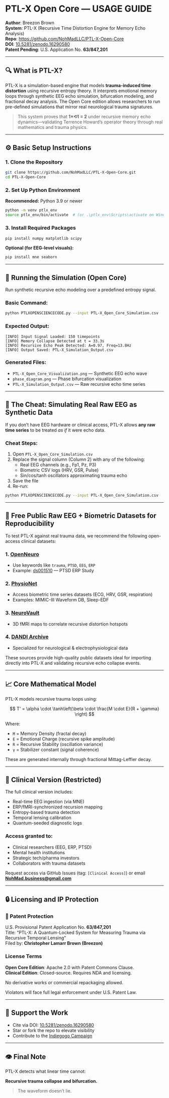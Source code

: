 
# PTL-X Open Core — USAGE GUIDE

**Author**: Breezon Brown  
**System**: PTL-X (Recursive Time Distortion Engine for Memory Echo Analysis)  
**Repo**: https://github.com/NohMadLLC/PTL-X-Open-Core  
**DOI**: [10.5281/zenodo.16290580](https://zenodo.org/records/16290580)  
**Patent Pending**: U.S. Application No. **63/847,201**

---

## 🔍 What is PTL-X?

PTL-X is a simulation-based engine that models **trauma-induced time distortion** using recursive entropy theory. It interprets emotional memory loops through synthetic EEG echo simulation, bifurcation modeling, and fractional decay analysis. The Open Core edition allows researchers to run pre-defined simulations that mirror real neurological trauma signatures.

> This system proves that **1×⟲1 = 2** under recursive memory echo dynamics—validating Terrence Howard’s operator theory through real mathematics and trauma physics.

---

## ⚙️ Basic Setup Instructions

### 1. Clone the Repository
```bash
git clone https://github.com/NohMadLLC/PTL-X-Open-Core.git
cd PTL-X-Open-Core
```

### 2. Set Up Python Environment

**Recommended:** Python 3.9 or newer

```bash
python -m venv ptlx_env
source ptlx_env/bin/activate  # (or .\ptlx_env\Scripts\activate on Windows)
```

### 3. Install Required Packages

```bash
pip install numpy matplotlib scipy
```

**Optional (for EEG-level visuals):**
```bash
pip install mne seaborn
```

---

## 🧠 Running the Simulation (Open Core)

Run synthetic recursive echo modeling over a predefined entropy signal.

### Basic Command:
```bash
python PTLXOPENSCIENCECODE.py --input PTL-X_Open_Core_Simulation.csv
```

### Expected Output:
```
[INFO] Input Signal Loaded: 150 timepoints  
[INFO] Memory Collapse Detected at t = 33.3s  
[INFO] Recursive Echo Peak Detected: A=0.97, Freq=13.8Hz  
[INFO] Output Saved: PTL-X_Simulation_Output.csv
```

### Generated Files:
* `PTL-X_Open_Core_Visualization.png` — Synthetic EEG echo wave
* `phase_diagram.png` — Phase bifurcation visualization
* `PTL-X_Simulation_Output.csv` — Raw recursive echo time series

---

## 🧪 The Cheat: Simulating Real Raw EEG as Synthetic Data

If you don’t have EEG hardware or clinical access, PTL-X allows **any raw time series** to be treated *as if* it were echo data.

### Cheat Steps:
1. Open `PTL-X_Open_Core_Simulation.csv`
2. Replace the signal column (Column 2) with any of the following:
   * Real EEG channels (e.g., Fp1, Pz, P3)
   * Biometric CSV logs (HRV, GSR, Pulse)
   * Sin/cos/tanh oscillators approximating trauma echo
3. Save the file
4. Re-run:
```bash
python PTLXOPENSCIENCECODE.py --input PTL-X_Open_Core_Simulation.csv
```

---

## 📂 Free Public Raw EEG + Biometric Datasets for Reproducibility

To test PTL-X against real trauma data, we recommend the following open-access clinical datasets:

### 1. [OpenNeuro](https://openneuro.org/)
- Use keywords like `trauma`, `PTSD`, `EEG`, `ERP`
- Example: [ds001510](https://openneuro.org/datasets/ds001510) — PTSD ERP Study

### 2. [PhysioNet](https://physionet.org/)
- Access biometric time series datasets (ECG, HRV, GSR, respiration)
- Examples: MIMIC-III Waveform DB, Sleep-EDF

### 3. [NeuroVault](https://neurovault.org/)
- 3D fMRI maps to correlate recursive distortion hotspots

### 4. [DANDI Archive](https://dandiarchive.org/)
- Specialized for neurological & electrophysiological data

These sources provide high-quality public datasets ideal for importing directly into PTL-X and validating recursive echo collapse events.

---

## 📈 Core Mathematical Model

PTL-X models recursive trauma loops using:

$$
T' = \alpha \cdot \tanh\left(\beta \cdot \frac{M \cdot E}{R + \gamma} \right)
$$

Where:
- `M` = Memory Density (fractal decay)
- `E` = Emotional Charge (recursive spike amplitude)
- `R` = Recursive Stability (oscillation variance)
- `γ` = Stabilizer constant (signal coherence)

These are generated internally through fractional Mittag-Leffler decay.

---

## 🔬 Clinical Version (Restricted)

The full clinical version includes:

* Real-time EEG ingestion (via MNE)
* ERP/fMRI-synchronized recursion mapping
* Entropy-based trauma detection
* Temporal lensing calibration
* Quantum-seeded diagnostic logs

### Access granted to:
- Clinical researchers (EEG, ERP, PTSD)
- Mental health institutions
- Strategic tech/pharma investors
- Collaborators with trauma datasets

Request access via GitHub Issues (tag: `[Clinical Access]`) or email **NohMad.business@gmail.com**

---

## 🔒 Licensing and IP Protection

### 🧾 Patent Protection
U.S. Provisional Patent Application No. **63/847,201**  
Title: “PTL-X: A Quantum-Locked System for Measuring Trauma via Recursive Temporal Lensing”  
Filed by: **Christopher Lamarr Brown (Breezon)**

### License Terms

**Open Core Edition**: Apache 2.0 with Patent Commons Clause.  
**Clinical Edition**: Closed-source. Requires NDA and licensing.

No derivative works or commercial repackaging allowed.

Violators will face full legal enforcement under U.S. Patent Law.

---

## 🤝 Support the Work

* Cite via DOI: [10.5281/zenodo.16290580](https://zenodo.org/records/16290580)  
* Star or fork the repo to elevate visibility  
* Contribute to the [Indiegogo Campaign](https://www.indiegogo.com/projects/ptl-x-the-first-system-that-measures-trauma)  

---

## 👁️ Final Note

PTL-X detects what linear time cannot:

**Recursive trauma collapse and bifurcation.**

> The waveform doesn’t lie.
